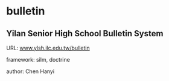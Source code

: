 # bulletin

## Yilan Senior High School Bulletin System

URL: www.ylsh.ilc.edu.tw/bulletin

framework: silm, doctrine

author: Chen Hanyi
